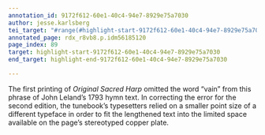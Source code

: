 ```yaml
---
annotation_id: 9172f612-60e1-40c4-94e7-8929e75a7030
author: jesse.karlsberg
tei_target: "#range(#highlight-start-9172f612-60e1-40c4-94e7-8929e75a7030, #highlight-end-9172f612-60e1-40c4-94e7-8929e75a7030)"
annotated_page: rdx_r8vb8.p.idm56185120
page_index: 89
target: highlight-start-9172f612-60e1-40c4-94e7-8929e75a7030
end_target: highlight-end-9172f612-60e1-40c4-94e7-8929e75a7030

---
```

The first printing of *Original Sacred Harp* omitted the word “vain” from this phrase of John Leland’s 1793 hymn text. In correcting the error for the second edition, the tunebook’s typesetters relied on a smaller point size of a different typeface in order to fit the lengthened text into the limited space available on the page’s stereotyped copper plate.